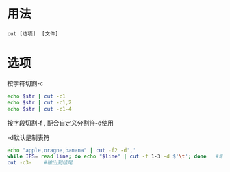 # 用法

```
cut [选项]  [文件]
```

# 选项

按字符切割-c

```bash
echo $str | cut -c1
echo $str | cut -c1,2
echo $str | cut -c1-4
```

按字段切割-f ,  配合自定义分割符-d使用

-d默认是制表符

```bash
echo "apple,oragne,banana" | cut -f2 -d','
while IFS= read line; do echo "$line" | cut -f 1-3 -d $'\t'; done	#命令行指定\t时，用$'\t'
cut -c3-	#输出到结尾

```

